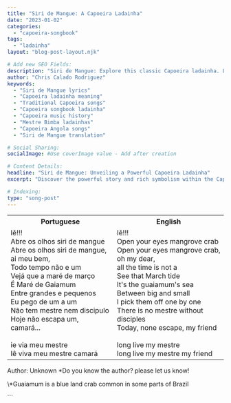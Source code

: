 ```yaml
---
title: "Siri de Mangue: A Capoeira Ladainha"
date: "2023-01-02"
categories:
  - "capoeira-songbook"
tags:
  - "ladainha"
layout: "blog-post-layout.njk"

# Add new SEO Fields:
description: "Siri de Mangue: Explore this classic Capoeira ladainha. Learn the lyrics, history, and meaning behind this beautiful song."
author: "Chris Calado Rodriguez"
keywords:
  - "Siri de Mangue lyrics"
  - "Capoeira ladainha meaning"
  - "Traditional Capoeira songs"
  - "Capoeira songbook ladainha"
  - "Capoeira music history"
  - "Mestre Bimba ladainhas"
  - "Capoeira Angola songs"
  - "Siri de Mangue translation"

# Social Sharing:
socialImage: #Use coverImage value - Add after creation

# Content Details:
headline: "Siri de Mangue: Unveiling a Powerful Capoeira Ladainha"
excerpt: "Discover the powerful story and rich symbolism within the Capoeira ladainha 'Siri de Mangue,' revealing a deeper understanding of this traditional art form."

# Indexing:
type: "song-post"
---
```


<table class="capoeira-table">
    <tr class="header-row">
        <th>Portuguese</th>
        <th>English</th>
    </tr>
    <tr>
        <td>Iê!!!<br>
Abre os olhos siri de mangue<br>
Abre os olhos siri de mangue, ai meu bem,<br>
Todo tempo não e um<br>
Vejá que a maré de março<br>
É Maré de Gaiamum<br>
Entre grandes e pequenos<br>
Eu pego de um a um<br>
Não tem mestre nem discipulo<br>
Hoje não escapa um, camará...<br><br>
ie via meu mestre<br>
Iê viva meu mestre camará</td>
        <td>Iê!!!<br>
Open your eyes mangrove crab<br>
Open your eyes mangrove crab, oh my dear,<br>
all the time is not a<br>
See that March tide<br>
It's the guaiamum's sea<br>
Between big and small<br>
I pick them off one by one<br>
There is no mestre without disciples<br>
Today, none escape, my friend<br><br>
long live my mestre<br>
long live my mestre my friend</td>
    </tr>
</table>
<figcaption>

Author: Unknown \*Do you know the author? please let us know!

</figcaption>

<p>\*Guaiamum is a blue land crab common in some parts of Brazil</p>
```
